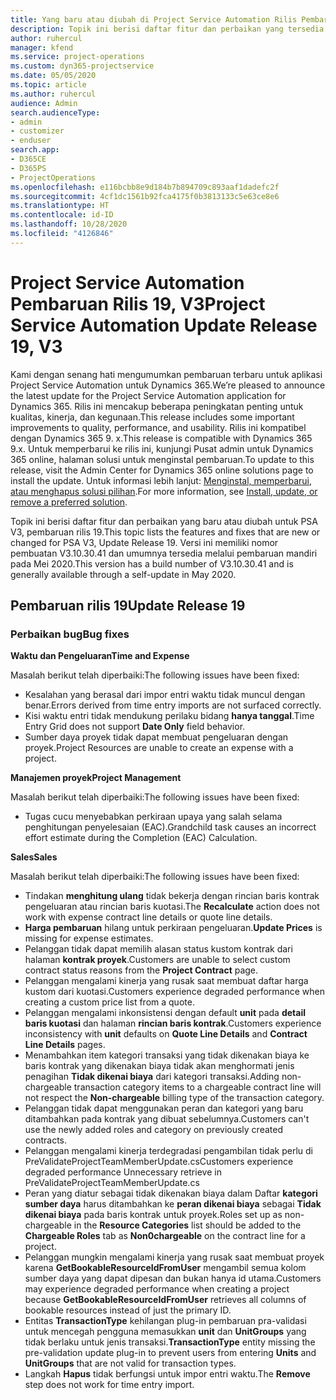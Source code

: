 ```yaml
---
title: Yang baru atau diubah di Project Service Automation Rilis Pembaruan 19, V3
description: Topik ini berisi daftar fitur dan perbaikan yang tersedia di Project Service Automation V3, pembaruan rilis 19, V3.
author: ruhercul
manager: kfend
ms.service: project-operations
ms.custom: dyn365-projectservice
ms.date: 05/05/2020
ms.topic: article
ms.author: ruhercul
audience: Admin
search.audienceType:
- admin
- customizer
- enduser
search.app:
- D365CE
- D365PS
- ProjectOperations
ms.openlocfilehash: e116bcbb8e9d184b7b894709c893aaf1dadefc2f
ms.sourcegitcommit: 4cf1dc1561b92fca4175f0b3813133c5e63ce8e6
ms.translationtype: HT
ms.contentlocale: id-ID
ms.lasthandoff: 10/28/2020
ms.locfileid: "4126846"
---
```

# <a name="project-service-automation-update-release-19-v3"></a><span data-ttu-id="1eede-103">Project Service Automation Pembaruan Rilis 19, V3</span><span class="sxs-lookup"><span data-stu-id="1eede-103">Project Service Automation Update Release 19, V3</span></span>

<span data-ttu-id="1eede-104">Kami dengan senang hati mengumumkan pembaruan terbaru untuk aplikasi Project Service Automation untuk Dynamics 365.</span><span class="sxs-lookup"><span data-stu-id="1eede-104">We’re pleased to announce the latest update for the Project Service Automation application for Dynamics 365.</span></span> <span data-ttu-id="1eede-105">Rilis ini mencakup beberapa peningkatan penting untuk kualitas, kinerja, dan kegunaan.</span><span class="sxs-lookup"><span data-stu-id="1eede-105">This release includes some important improvements to quality, performance, and usability.</span></span> <span data-ttu-id="1eede-106">Rilis ini kompatibel dengan Dynamics 365 9. x.</span><span class="sxs-lookup"><span data-stu-id="1eede-106">This release is compatible with Dynamics 365 9.x.</span></span> <span data-ttu-id="1eede-107">Untuk memperbarui ke rilis ini, kunjungi Pusat admin untuk Dynamics 365 online, halaman solusi untuk menginstal pembaruan.</span><span class="sxs-lookup"><span data-stu-id="1eede-107">To update to this release, visit the Admin Center for Dynamics 365 online solutions page to install the update.</span></span> <span data-ttu-id="1eede-108">Untuk informasi lebih lanjut: [Menginstal, memperbarui, atau menghapus solusi pilihan](https://docs.microsoft.com/power-platform/admin/install-remove-preferred-solution).</span><span class="sxs-lookup"><span data-stu-id="1eede-108">For more information, see [Install, update, or remove a preferred solution](https://docs.microsoft.com/power-platform/admin/install-remove-preferred-solution).</span></span>

<span data-ttu-id="1eede-109">Topik ini berisi daftar fitur dan perbaikan yang baru atau diubah untuk PSA V3, pembaruan rilis 19.</span><span class="sxs-lookup"><span data-stu-id="1eede-109">This topic lists the features and fixes that are new or changed for PSA V3, Update Release 19.</span></span> <span data-ttu-id="1eede-110">Versi ini memiliki nomor pembuatan V3.10.30.41 dan umumnya tersedia melalui pembaruan mandiri pada Mei 2020.</span><span class="sxs-lookup"><span data-stu-id="1eede-110">This version has a build number of V3.10.30.41 and is generally available through a self-update in May 2020.</span></span>

## <a name="update-release-19"></a><span data-ttu-id="1eede-111">Pembaruan rilis 19</span><span class="sxs-lookup"><span data-stu-id="1eede-111">Update Release 19</span></span>

### <a name="bug-fixes"></a><span data-ttu-id="1eede-112">Perbaikan bug</span><span class="sxs-lookup"><span data-stu-id="1eede-112">Bug fixes</span></span>

<span data-ttu-id="1eede-113">**Waktu dan Pengeluaran**</span><span class="sxs-lookup"><span data-stu-id="1eede-113">**Time and Expense**</span></span>

<span data-ttu-id="1eede-114">Masalah berikut telah diperbaiki:</span><span class="sxs-lookup"><span data-stu-id="1eede-114">The following issues have been fixed:</span></span> 

- <span data-ttu-id="1eede-115">Kesalahan yang berasal dari impor entri waktu tidak muncul dengan benar.</span><span class="sxs-lookup"><span data-stu-id="1eede-115">Errors derived from time entry imports are not surfaced correctly.</span></span>
- <span data-ttu-id="1eede-116">Kisi waktu entri tidak mendukung perilaku bidang **hanya tanggal**.</span><span class="sxs-lookup"><span data-stu-id="1eede-116">Time Entry Grid does not support **Date Only** field behavior.</span></span>
- <span data-ttu-id="1eede-117">Sumber daya proyek tidak dapat membuat pengeluaran dengan proyek.</span><span class="sxs-lookup"><span data-stu-id="1eede-117">Project Resources are unable to create an expense with a project.</span></span>

<span data-ttu-id="1eede-118">**Manajemen proyek**</span><span class="sxs-lookup"><span data-stu-id="1eede-118">**Project Management**</span></span>

<span data-ttu-id="1eede-119">Masalah berikut telah diperbaiki:</span><span class="sxs-lookup"><span data-stu-id="1eede-119">The following issues have been fixed:</span></span> 

-  <span data-ttu-id="1eede-120">Tugas cucu menyebabkan perkiraan upaya yang salah selama penghitungan penyelesaian (EAC).</span><span class="sxs-lookup"><span data-stu-id="1eede-120">Grandchild task causes an incorrect effort estimate during the Completion (EAC) Calculation.</span></span>

<span data-ttu-id="1eede-121">**Sales**</span><span class="sxs-lookup"><span data-stu-id="1eede-121">**Sales**</span></span>

<span data-ttu-id="1eede-122">Masalah berikut telah diperbaiki:</span><span class="sxs-lookup"><span data-stu-id="1eede-122">The following issues have been fixed:</span></span> 

- <span data-ttu-id="1eede-123">Tindakan **menghitung ulang** tidak bekerja dengan rincian baris kontrak pengeluaran atau rincian baris kuotasi.</span><span class="sxs-lookup"><span data-stu-id="1eede-123">The **Recalculate** action does not work with expense contract line details or quote line details.</span></span>
- <span data-ttu-id="1eede-124">**Harga pembaruan** hilang untuk perkiraan pengeluaran.</span><span class="sxs-lookup"><span data-stu-id="1eede-124">**Update Prices** is missing for expense estimates.</span></span>
-  <span data-ttu-id="1eede-125">Pelanggan tidak dapat memilih alasan status kustom kontrak dari halaman **kontrak proyek**.</span><span class="sxs-lookup"><span data-stu-id="1eede-125">Customers are unable to select custom contract status reasons from the **Project Contract** page.</span></span>
- <span data-ttu-id="1eede-126">Pelanggan mengalami kinerja yang rusak saat membuat daftar harga kustom dari kuotasi.</span><span class="sxs-lookup"><span data-stu-id="1eede-126">Customers experience degraded performance when creating a custom price list from a quote.</span></span>
- <span data-ttu-id="1eede-127">Pelanggan mengalami inkonsistensi dengan default **unit** pada **detail baris kuotasi** dan halaman **rincian baris kontrak**.</span><span class="sxs-lookup"><span data-stu-id="1eede-127">Customers experience inconsistency with **unit** defaults on **Quote Line Details** and **Contract Line Details** pages.</span></span>
- <span data-ttu-id="1eede-128">Menambahkan item kategori transaksi yang tidak dikenakan biaya ke baris kontrak yang dikenakan biaya tidak akan menghormati jenis penagihan **Tidak dikenai biaya** dari kategori transaksi.</span><span class="sxs-lookup"><span data-stu-id="1eede-128">Adding non-chargeable transaction category items to a chargeable contract line will not respect the **Non-chargeable** billing type of the transaction category.</span></span>
- <span data-ttu-id="1eede-129">Pelanggan tidak dapat menggunakan peran dan kategori yang baru ditambahkan pada kontrak yang dibuat sebelumnya.</span><span class="sxs-lookup"><span data-stu-id="1eede-129">Customers can't use the newly added roles and category on previously created contracts.</span></span>
- <span data-ttu-id="1eede-130">Pelanggan mengalami kinerja terdegradasi pengambilan tidak perlu di PreValidateProjectTeamMemberUpdate.cs</span><span class="sxs-lookup"><span data-stu-id="1eede-130">Customers experience degraded performance Unnecessary retrieve in PreValidateProjectTeamMemberUpdate.cs</span></span>
- <span data-ttu-id="1eede-131">Peran yang diatur sebagai tidak dikenakan biaya dalam Daftar **kategori sumber daya** harus ditambahkan ke **peran dikenai biaya** sebagai **Tidak dikenai biaya** pada baris kontrak untuk proyek.</span><span class="sxs-lookup"><span data-stu-id="1eede-131">Roles set up as non-chargeable in the **Resource Categories** list should be added to the **Chargeable Roles** tab as **Non0chargeable** on the contract line for a project.</span></span>
- <span data-ttu-id="1eede-132">Pelanggan mungkin mengalami kinerja yang rusak saat membuat proyek karena **GetBookableResourceIdFromUser** mengambil semua kolom sumber daya yang dapat dipesan dan bukan hanya id utama.</span><span class="sxs-lookup"><span data-stu-id="1eede-132">Customers may experience degraded performance when creating a project because **GetBookableResourceIdFromUser** retrieves all columns of bookable resources instead of just the primary ID.</span></span>
- <span data-ttu-id="1eede-133">Entitas **TransactionType** kehilangan plug-in pembaruan pra-validasi untuk mencegah pengguna memasukkan **unit** dan **UnitGroups** yang tidak berlaku untuk jenis transaksi.</span><span class="sxs-lookup"><span data-stu-id="1eede-133">**TransactionType** entity missing the pre-validation update plug-in to prevent users from entering **Units** and **UnitGroups** that are not valid for transaction types.</span></span>
- <span data-ttu-id="1eede-134">Langkah **Hapus** tidak berfungsi untuk impor entri waktu.</span><span class="sxs-lookup"><span data-stu-id="1eede-134">The **Remove** step does not work for time entry import.</span></span>
